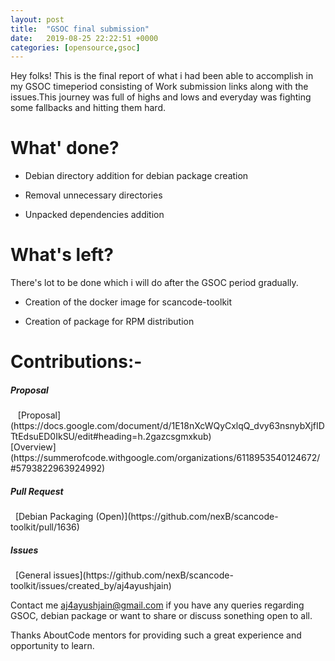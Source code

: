 ```yaml
---
layout: post
title:  "GSOC final submission"
date:   2019-08-25 22:22:51 +0000
categories: [opensource,gsoc]  
---
```


Hey folks! 
This is the final report of what i had been able to accomplish in my  GSOC timeperiod consisting of Work submission links along with the issues.This journey was full of highs and lows and everyday was fighting some fallbacks and hitting them hard.

# What' done?

* Debian directory addition for debian package creation

* Removal unnecessary directories

* Unpacked dependencies addition 


# What's left?

There's lot to be done which i will do after the GSOC period gradually.

* Creation of the docker image for scancode-toolkit

* Creation of package for RPM distribution

# Contributions:-	
	
<h5>Proposal</h5>
&nbsp; &nbsp;[Proposal](https://docs.google.com/document/d/1E18nXcWQyCxlqQ_dvy63nsnybXjfIDTtEdsuED0IkSU/edit#heading=h.2gazcsgmxkub)
&nbsp; &nbsp;<br>[Overview](https://summerofcode.withgoogle.com/organizations/6118953540124672/#5793822963924992)

<h5>Pull Request</h5> 
&nbsp;&nbsp;[Debian Packaging (Open)](https://github.com/nexB/scancode-toolkit/pull/1636)
	
<h5>Issues</h5>
&nbsp;&nbsp;[General issues](https://github.com/nexB/scancode-toolkit/issues/created_by/aj4ayushjain)

	


Contact me aj4ayushjain@gmail.com if you have any queries regarding GSOC, debian package or want to share or discuss sonething open to all.

Thanks AboutCode mentors for providing such a great experience and opportunity to  learn.

[project-overview]: https://summerofcode.withgoogle.com/organizations/6118953540124672/#5793822963924992
